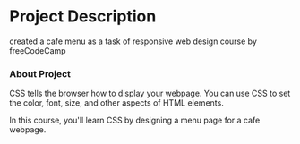 # Project Description
created a cafe menu as a task of responsive web design course by freeCodeCamp

### About Project
CSS tells the browser how to display your webpage. You can use CSS to set the color, font, size, and other aspects of HTML elements.

In this course, you'll learn CSS by designing a menu page for a cafe webpage.
